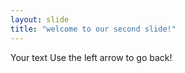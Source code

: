 ```yaml
---
layout: slide 
title: "welcome to our second slide!"
---
```

Your text
Use the left arrow to go back!
